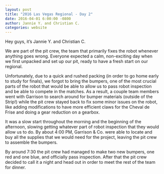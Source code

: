 ```yaml
---
layout: post
title: "2016 Las Vegas Regional - Day 2"
date: 2016-04-01 6:00:00 -0800
author: Jannie Y. and Christian C.
categories: website
---
```


Hey guys, it’s Jannie Y. and Christian C.

We are part of the pit crew, the team that primarily fixes the robot whenever anything goes wrong. Everyone expected a calm, non-exciting day when we first unpacked and set up our pit, ready to have a fresh start on our regional.

Unfortunately, due to a quick and rushed packing (in order to go home early to study for finals), we forgot to bring the bumpers, one of the most crucial parts of the robot that would be able to allow us to pass robot inspection and be able to compete in the matches. As a result, a couple team members went with Garrison to search around for bumper materials (outside of the Strip!) while the pit crew stayed back to fix some minor issues on the robot, like adding modifications to have more efficient claws for the Cheval de Frise and doing a gear reduction on a gearbox.  

It was a slow start throughout the morning and the beginning of the afternoon, slowing getting whatever part of robot inspection that they would allow us to do. By about 4:00 PM, Garrison & Co. were able to locate and buy all the supplies that we would need for the project, leaving the pit crew to assemble the bumpers.  

By around 7:30 the pit crew had managed to make two new bumpers, one red and one blue, and officially pass inspection.  After that the pit crew decided to call it a night and head out in order to meet the rest of the team for dinner.
